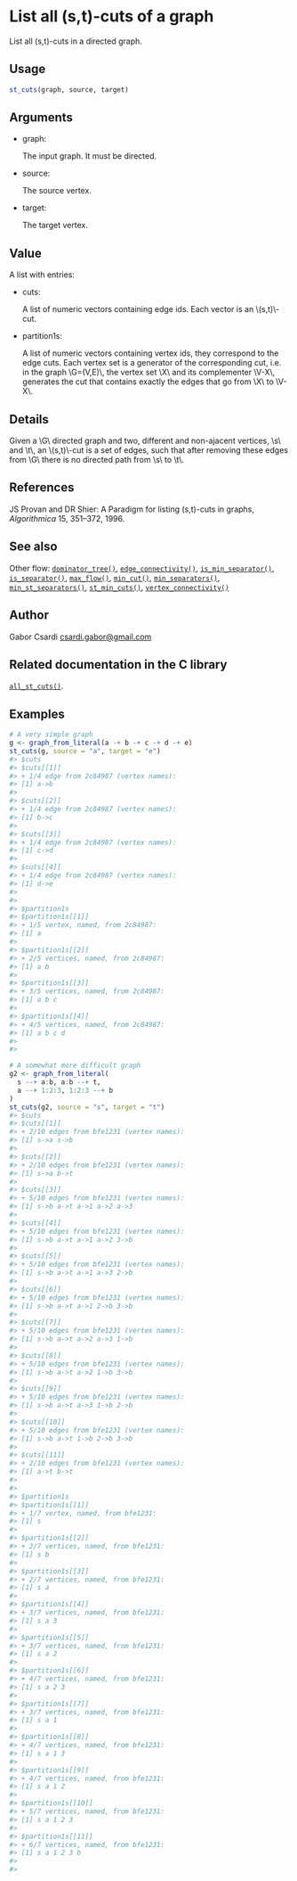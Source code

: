 # List all (s,t)-cuts of a graph

List all (s,t)-cuts in a directed graph.

## Usage

``` r
st_cuts(graph, source, target)
```

## Arguments

- graph:

  The input graph. It must be directed.

- source:

  The source vertex.

- target:

  The target vertex.

## Value

A list with entries:

- cuts:

  A list of numeric vectors containing edge ids. Each vector is an
  \\(s,t)\\-cut.

- partition1s:

  A list of numeric vectors containing vertex ids, they correspond to
  the edge cuts. Each vertex set is a generator of the corresponding
  cut, i.e. in the graph \\G=(V,E)\\, the vertex set \\X\\ and its
  complementer \\V-X\\, generates the cut that contains exactly the
  edges that go from \\X\\ to \\V-X\\.

## Details

Given a \\G\\ directed graph and two, different and non-ajacent
vertices, \\s\\ and \\t\\, an \\(s,t)\\-cut is a set of edges, such that
after removing these edges from \\G\\ there is no directed path from
\\s\\ to \\t\\.

## References

JS Provan and DR Shier: A Paradigm for listing (s,t)-cuts in graphs,
*Algorithmica* 15, 351–372, 1996.

## See also

Other flow:
[`dominator_tree()`](https://r.igraph.org/reference/dominator_tree.md),
[`edge_connectivity()`](https://r.igraph.org/reference/edge_connectivity.md),
[`is_min_separator()`](https://r.igraph.org/reference/is_min_separator.md),
[`is_separator()`](https://r.igraph.org/reference/is_separator.md),
[`max_flow()`](https://r.igraph.org/reference/max_flow.md),
[`min_cut()`](https://r.igraph.org/reference/min_cut.md),
[`min_separators()`](https://r.igraph.org/reference/min_separators.md),
[`min_st_separators()`](https://r.igraph.org/reference/min_st_separators.md),
[`st_min_cuts()`](https://r.igraph.org/reference/st_min_cuts.md),
[`vertex_connectivity()`](https://r.igraph.org/reference/vertex_connectivity.md)

## Author

Gabor Csardi <csardi.gabor@gmail.com>

## Related documentation in the C library

[`all_st_cuts()`](https://igraph.org/c/html/latest/igraph-Flows.html#igraph_all_st_cuts).

## Examples

``` r
# A very simple graph
g <- graph_from_literal(a -+ b -+ c -+ d -+ e)
st_cuts(g, source = "a", target = "e")
#> $cuts
#> $cuts[[1]]
#> + 1/4 edge from 2c84987 (vertex names):
#> [1] a->b
#> 
#> $cuts[[2]]
#> + 1/4 edge from 2c84987 (vertex names):
#> [1] b->c
#> 
#> $cuts[[3]]
#> + 1/4 edge from 2c84987 (vertex names):
#> [1] c->d
#> 
#> $cuts[[4]]
#> + 1/4 edge from 2c84987 (vertex names):
#> [1] d->e
#> 
#> 
#> $partition1s
#> $partition1s[[1]]
#> + 1/5 vertex, named, from 2c84987:
#> [1] a
#> 
#> $partition1s[[2]]
#> + 2/5 vertices, named, from 2c84987:
#> [1] a b
#> 
#> $partition1s[[3]]
#> + 3/5 vertices, named, from 2c84987:
#> [1] a b c
#> 
#> $partition1s[[4]]
#> + 4/5 vertices, named, from 2c84987:
#> [1] a b c d
#> 
#> 

# A somewhat more difficult graph
g2 <- graph_from_literal(
  s --+ a:b, a:b --+ t,
  a --+ 1:2:3, 1:2:3 --+ b
)
st_cuts(g2, source = "s", target = "t")
#> $cuts
#> $cuts[[1]]
#> + 2/10 edges from bfe1231 (vertex names):
#> [1] s->a s->b
#> 
#> $cuts[[2]]
#> + 2/10 edges from bfe1231 (vertex names):
#> [1] s->a b->t
#> 
#> $cuts[[3]]
#> + 5/10 edges from bfe1231 (vertex names):
#> [1] s->b a->t a->1 a->2 a->3
#> 
#> $cuts[[4]]
#> + 5/10 edges from bfe1231 (vertex names):
#> [1] s->b a->t a->1 a->2 3->b
#> 
#> $cuts[[5]]
#> + 5/10 edges from bfe1231 (vertex names):
#> [1] s->b a->t a->1 a->3 2->b
#> 
#> $cuts[[6]]
#> + 5/10 edges from bfe1231 (vertex names):
#> [1] s->b a->t a->1 2->b 3->b
#> 
#> $cuts[[7]]
#> + 5/10 edges from bfe1231 (vertex names):
#> [1] s->b a->t a->2 a->3 1->b
#> 
#> $cuts[[8]]
#> + 5/10 edges from bfe1231 (vertex names):
#> [1] s->b a->t a->2 1->b 3->b
#> 
#> $cuts[[9]]
#> + 5/10 edges from bfe1231 (vertex names):
#> [1] s->b a->t a->3 1->b 2->b
#> 
#> $cuts[[10]]
#> + 5/10 edges from bfe1231 (vertex names):
#> [1] s->b a->t 1->b 2->b 3->b
#> 
#> $cuts[[11]]
#> + 2/10 edges from bfe1231 (vertex names):
#> [1] a->t b->t
#> 
#> 
#> $partition1s
#> $partition1s[[1]]
#> + 1/7 vertex, named, from bfe1231:
#> [1] s
#> 
#> $partition1s[[2]]
#> + 2/7 vertices, named, from bfe1231:
#> [1] s b
#> 
#> $partition1s[[3]]
#> + 2/7 vertices, named, from bfe1231:
#> [1] s a
#> 
#> $partition1s[[4]]
#> + 3/7 vertices, named, from bfe1231:
#> [1] s a 3
#> 
#> $partition1s[[5]]
#> + 3/7 vertices, named, from bfe1231:
#> [1] s a 2
#> 
#> $partition1s[[6]]
#> + 4/7 vertices, named, from bfe1231:
#> [1] s a 2 3
#> 
#> $partition1s[[7]]
#> + 3/7 vertices, named, from bfe1231:
#> [1] s a 1
#> 
#> $partition1s[[8]]
#> + 4/7 vertices, named, from bfe1231:
#> [1] s a 1 3
#> 
#> $partition1s[[9]]
#> + 4/7 vertices, named, from bfe1231:
#> [1] s a 1 2
#> 
#> $partition1s[[10]]
#> + 5/7 vertices, named, from bfe1231:
#> [1] s a 1 2 3
#> 
#> $partition1s[[11]]
#> + 6/7 vertices, named, from bfe1231:
#> [1] s a 1 2 3 b
#> 
#> 
```
